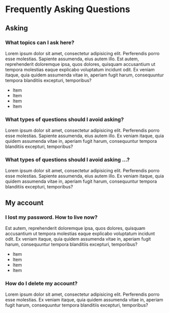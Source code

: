 # Frequently Asking Questions

## Asking

### What topics can I ask here?
Lorem ipsum dolor sit amet, consectetur adipisicing elit. Perferendis porro esse molestias. Sapiente assumenda, eius autem illo. Est autem, reprehenderit doloremque ipsa, quos dolores, quisquam accusantium ut tempora molestias eaque explicabo voluptatum incidunt odit. Ex veniam itaque, quia quidem assumenda vitae in, aperiam fugit harum, consequuntur tempora blanditiis excepturi, temporibus?

* Item
* Item
* Item
* Item

### What types of questions should I avoid asking?
Lorem ipsum dolor sit amet, consectetur adipisicing elit. Perferendis porro esse molestias. Sapiente assumenda, eius autem illo. Ex veniam itaque, quia quidem assumenda vitae in, aperiam fugit harum, consequuntur tempora blanditiis excepturi, temporibus?

### What types of questions should I avoid asking ...?
Lorem ipsum dolor sit amet, consectetur adipisicing elit. Perferendis porro esse molestias. Sapiente assumenda, eius autem illo. Ex veniam itaque, quia quidem assumenda vitae in, aperiam fugit harum, consequuntur tempora blanditiis excepturi, temporibus?

## My account

### I lost my password. How to live now?
Est autem, reprehenderit doloremque ipsa, quos dolores, quisquam accusantium ut tempora molestias eaque explicabo voluptatum incidunt odit. Ex veniam itaque, quia quidem assumenda vitae in, aperiam fugit harum, consequuntur tempora blanditiis excepturi, temporibus?

* Item
* Item
* Item
* Item

### How do I delete my account?
Lorem ipsum dolor sit amet, consectetur adipisicing elit. Perferendis porro esse molestias. Ex veniam itaque, quia quidem assumenda vitae in, aperiam fugit harum, consequuntur tempora blanditiis excepturi, temporibus?
